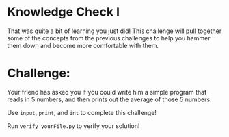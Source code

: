 # Knowledge Check I

That was quite a bit of learning you just did! This challenge will pull together some of the concepts from the previous challenges to help you hammer them down and become more comfortable with them. 

# Challenge:

Your friend has asked you if you could write him a simple program that reads in 5 numbers, and then prints out the average of those 5 numbers.

Use `input`, `print`, and `int` to complete this challenge!

Run `verify yourFile.py` to verify your solution!
